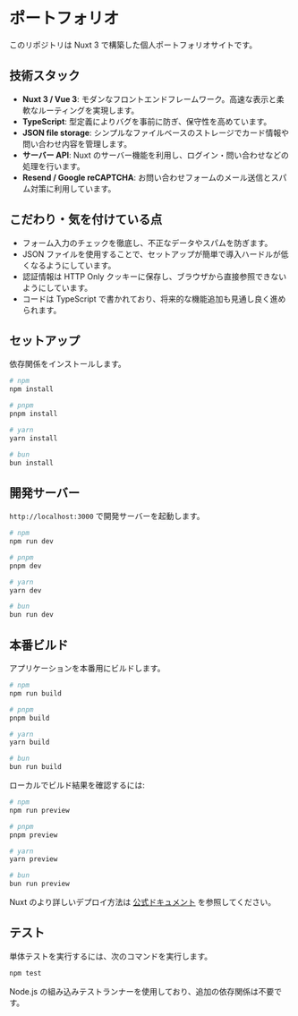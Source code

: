 # ポートフォリオ

このリポジトリは Nuxt 3 で構築した個人ポートフォリオサイトです。

## 技術スタック

- **Nuxt 3 / Vue 3**: モダンなフロントエンドフレームワーク。高速な表示と柔軟なルーティングを実現します。
- **TypeScript**: 型定義によりバグを事前に防ぎ、保守性を高めています。
- **JSON file storage**: シンプルなファイルベースのストレージでカード情報や問い合わせ内容を管理します。
- **サーバー API**: Nuxt のサーバー機能を利用し、ログイン・問い合わせなどの処理を行います。
- **Resend / Google reCAPTCHA**: お問い合わせフォームのメール送信とスパム対策に利用しています。

## こだわり・気を付けている点

- フォーム入力のチェックを徹底し、不正なデータやスパムを防ぎます。
- JSON ファイルを使用することで、セットアップが簡単で導入ハードルが低くなるようにしています。
- 認証情報は HTTP Only クッキーに保存し、ブラウザから直接参照できないようにしています。
- コードは TypeScript で書かれており、将来的な機能追加も見通し良く進められます。

## セットアップ

依存関係をインストールします。

```bash
# npm
npm install

# pnpm
pnpm install

# yarn
yarn install

# bun
bun install
```

## 開発サーバー

`http://localhost:3000` で開発サーバーを起動します。

```bash
# npm
npm run dev

# pnpm
pnpm dev

# yarn
yarn dev

# bun
bun run dev
```

## 本番ビルド

アプリケーションを本番用にビルドします。

```bash
# npm
npm run build

# pnpm
pnpm build

# yarn
yarn build

# bun
bun run build
```

ローカルでビルド結果を確認するには:

```bash
# npm
npm run preview

# pnpm
pnpm preview

# yarn
yarn preview

# bun
bun run preview
```

Nuxt のより詳しいデプロイ方法は [公式ドキュメント](https://nuxt.com/docs/getting-started/deployment) を参照してください。

## テスト

単体テストを実行するには、次のコマンドを実行します。

```bash
npm test
```

Node.js の組み込みテストランナーを使用しており、追加の依存関係は不要です。

